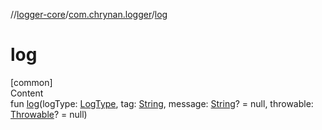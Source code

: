 //[logger-core](../../index.md)/[com.chrynan.logger](index.md)/[log](log.md)



# log  
[common]  
Content  
fun [log](log.md)(logType: [LogType](-log-type/index.md), tag: [String](https://kotlinlang.org/api/latest/jvm/stdlib/kotlin/-string/index.html), message: [String](https://kotlinlang.org/api/latest/jvm/stdlib/kotlin/-string/index.html)? = null, throwable: [Throwable](https://kotlinlang.org/api/latest/jvm/stdlib/kotlin/-throwable/index.html)? = null)  



